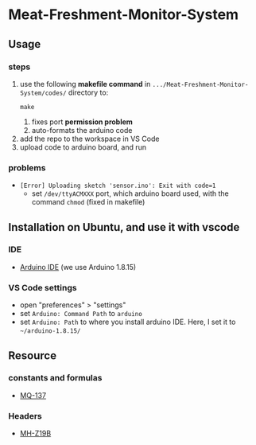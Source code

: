 # Meat-Freshment-Monitor-System

## Usage
### steps
1. use the following __makefile command__ in `.../Meat-Freshment-Monitor-System/codes/` directory to:
	```bash=
	make
	```
	1. fixes port __permission problem__
	2. auto-formats the arduino code
2. add the repo to the workspace in VS Code
3. upload code to arduino board, and run
### problems
- `[Error] Uploading sketch 'sensor.ino': Exit with code=1`
	- set `/dev/ttyACMXXX` port, which arduino board used, with the command `chmod` (fixed in makefile)
## Installation on Ubuntu, and use it with vscode
### IDE
- [Arduino IDE](https://www.arduino.cc/en/software) (we use Arduino 1.8.15)
### VS Code settings
- open "preferences" > "settings"
- set `Arduino: Command Path` to `arduino`
- set `Arduino: Path` to where you install arduino IDE. Here, I set it to `~/arduino-1.8.15/`

## Resource
### constants and formulas
- [MQ-137](https://circuitdigest.com/microcontroller-projects/arduino-mq137-ammonia-sensor)
### Headers
- [MH-Z19B](https://github.com/tobiasschuerg/MH-Z-CO2-Sensors)
